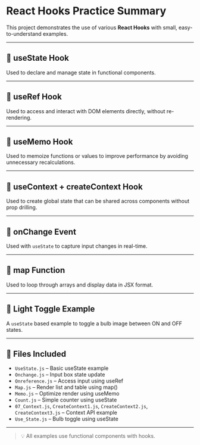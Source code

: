 # React Hooks Practice Summary

This project demonstrates the use of various **React Hooks** with small, easy-to-understand examples.

---

## 🔹 useState Hook

Used to declare and manage state in functional components.

---

## 🔹 useRef Hook

Used to access and interact with DOM elements directly, without re-rendering.

---

## 🔹 useMemo Hook

Used to memoize functions or values to improve performance by avoiding unnecessary recalculations.

---

## 🔹 useContext + createContext Hook

Used to create global state that can be shared across components without prop drilling.

---

## 🔹 onChange Event

Used with `useState` to capture input changes in real-time.

---

## 🔹 map Function

Used to loop through arrays and display data in JSX format.

---

## 🔹 Light Toggle Example

A `useState` based example to toggle a bulb image between ON and OFF states.

---

## 📁 Files Included

- `UseState.js` – Basic useState example  
- `Onchange.js` – Input box state update  
- `Onreference.js` – Access input using useRef  
- `Map.js` – Render list and table using map()  
- `Memo.js` – Optimize render using useMemo  
- `Count.js` – Simple counter using useState  
- `07_Context.js`, `CreateContext1.js`, `CreateContext2.js`, `CreateContext3.js` – Context API example  
- `Use_State.js` – Bulb toggle using useState  

---

> 💡 All examples use functional components with hooks.
